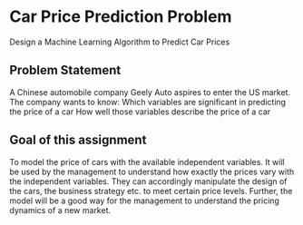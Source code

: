 # Car Price Prediction Problem
Design a Machine Learning Algorithm to Predict Car Prices 

## Problem Statement
A Chinese automobile company Geely Auto aspires to enter the US market. The company wants to know: Which variables are significant in predicting the price of a car How well those variables describe the price of a car

## Goal of this assignment
To model the price of cars with the available independent variables. It will be used by the management to understand how exactly the prices vary with the independent variables. They can accordingly manipulate the design of the cars, the business strategy etc. to meet certain price levels. Further, the model will be a good way for the management to understand the pricing dynamics of a new market.

